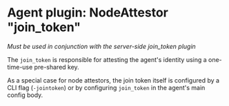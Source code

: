 # Agent plugin: NodeAttestor "join_token"

*Must be used in conjunction with the server-side join_token plugin*

The `join_token` is responsible for attesting the agent's identity using a one-time-use pre-shared key.

As a special case for node attestors, the join token itself is configured by a CLI flag (`-jointoken`)
or by configuring `join_token` in the agent's main config body.